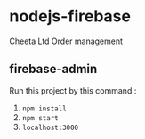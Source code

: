 # nodejs-firebase
Cheeta Ltd Order management

## firebase-admin

Run this project by this command :

1. `npm install`
2. `npm start`
3. `localhost:3000`
